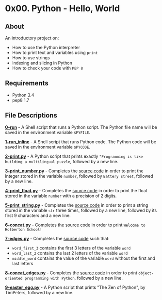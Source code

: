 # 0x00. Python - Hello, World
## About
An introductory project on:
- How to use the Python interpreter
- How to print text and variables using `print`
- How to use strings
- Indexing and slicing in Python
- How to check your code with `PEP 8`
## Requirements
- Python 3.4
- pep8 1.7
## File Descriptions
**[0-run](0-run)** - A Shell script that runs a Python script. The Python file name will be saved in the environment variable `$PYFILE`.

**[1-run_inline](1-run_inline)** - A Shell script that runs Python code. The Python code will be saved in the environment variable `$PYCODE`.

**[2-print.py](2-print.py)** - A Python script that prints exactly `"Programming is like building a multilingual puzzle`, followed by a new line.

**[3-print_number.py](3-print_number.py)** - Completes the [source code](https://github.com/holbertonschool/0x00.py/blob/master/3-print_number.py) in order to print the integer stored in the variable `number`, followed by `Battery street`, followed by a new line.

**[4-print_float.py](4-print_float.py)** - Completes the [source code](https://github.com/holbertonschool/0x00.py/blob/master/4-print_float.py) in order to print the float stored in the variable `number` with a precision of 2 digits.

**[5-print_string.py](5-print_string.py)** - Completes the [source code](https://intranet.hbtn.io/rltoken/SsZaCpUT5-6nybzBeUkHyw) in order to print a string stored in the variable `str` three times, followed by a new line, followed by its first 9 characters and a new line.

**[6-concat.py](6-concat.py)** - Completes the [source code](https://github.com/holbertonschool/0x00.py/blob/master/6-concat.py) in order to print `Welcome to Holberton School!`

**[7-edges.py](7-edges.py)** - Completes the [source code](https://github.com/holbertonschool/0x00.py/blob/master/7-edges.py) such that:
  * `word_first_3` contains the first 3 letters of the variable `word`
  * `word_last_2` contains the last 2 letters of the variable `word`
  * `middle_word` contains the value of the variable `word` without the first and last letters

**[8-concat_edges.py](8-concat_edges.py)** - Completes the [source code](https://github.com/holbertonschool/0x00.py/blob/master/8-concat_edges.py) in order to print `object-oriented programming with Python`, followed by a new line.

**[9-easter_egg.py](9-easter_egg.py)** - A Python script that prints "The Zen of Python", by TimPeters, followed by a new line.

